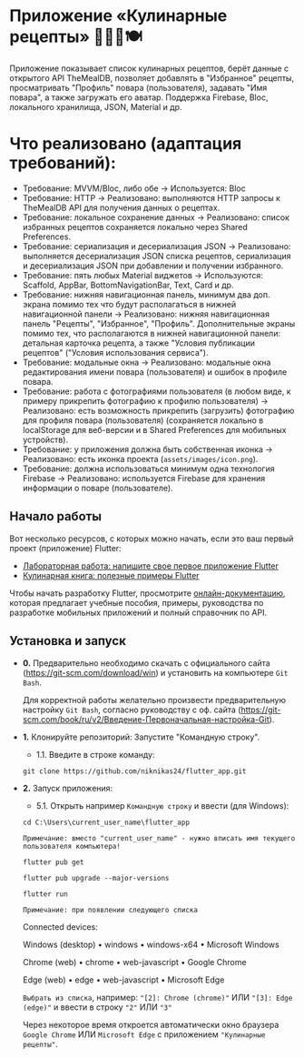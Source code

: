 # Приложение «Кулинарные рецепты» 👨‍🍳📱🍽️ 

Приложение показывает список кулинарных рецептов, берёт данные с открытого API TheMealDB, позволяет добавлять в "Избранное" рецепты, просматривать "Профиль" повара (пользователя), задавать "Имя повара", а также загружать его аватар. Поддержка Firebase, Bloc, локального хранилища, JSON, Material и др.

# Что реализовано (адаптация требований):

- Требование: MVVM/Bloc, либо обе → Используется: Bloc  
- Требование: HTTP → Реализовано: выполняются HTTP запросы к TheMealDB API для получения данных о рецептах.
- Требование: локальное сохранение данных → Реализовано: список избранных рецептов сохраняется локально через Shared Preferences.
- Требование: сериализация и десериализация JSON → Реализовано: выполняется десериализация JSON списка рецептов, сериализация и десериализация JSON при добавлении и получении избранного.
- Требование: пять любых Material виджетов → Используются: Scaffold, AppBar, BottomNavigationBar, Text, Card и др.
- Требование: нижняя навигационная панель, минимум два доп. экрана помимо тех что будут располагаться в нижней навигационной панели → Реализовано: нижняя навигационная панель "Рецепты", "Избранное", "Профиль". Дополнительные экраны помимо тех, что располагаются в нижней навигационной панели: детальная карточка рецепта, а также "Условия публикации рецептов" ("Условия использования сервиса"). 
- Требование: модальные окна → Реализовано: модальные окна редактирования имени повара (пользователя) и ошибок в профиле повара.
- Требование: работа с фотографиями пользователя (в любом виде, к примеру прикрепить фотографию к профилю пользователя) → Реализовано: есть возможность прикрепить (загрузить) фотографию для профиля повара (пользователя) (сохраняется локально в localStorage для веб-версии и в Shared Preferences для мобильных устройств).  
- Требование: у приложения должна быть собственная иконка → Реализовано: есть иконка проекта (`assets/images/icon.png`).
- Требование: должна использоваться минимум одна технология Firebase → Реализовано: используется Firebase для хранения информации о поваре (пользователе).

## Начало работы

Вот несколько ресурсов, с которых можно начать, если это ваш первый проект (приложение) Flutter:

- [Лабораторная работа: напишите свое первое приложение Flutter](https://docs.flutter.dev/get-started/codelab)
- [Кулинарная книга: полезные примеры Flutter](https://docs.flutter.dev/cookbook)

Чтобы начать разработку Flutter, просмотрите [онлайн-документацию](https://docs.flutter.dev/), которая предлагает учебные пособия, примеры, руководства по разработке мобильных приложений и полный справочник по API.

## Установка и запуск

- **0.** Предварительно необходимо скачать с официального сайта (https://git-scm.com/download/win) и установить на компьютере `Git Bash`.

  Для корректной работы желательно произвести предварительную настройку `Git Bash`, согласно руководству с оф. сайта (https://git-scm.com/book/ru/v2/Введение-Первоначальная-настройка-Git).

- **1.** Клонируйте репозиторий:
   Запустите "Командную строку".
   
    - 1.1. Введите в строке команду:

    `git clone https://github.com/niknikas24/flutter_app.git`


- **2.** Запуск приложения:

    - 5.1. Открыть например `Командную строку` и ввести (для Windows):

    `cd C:\Users\current_user_name\flutter_app` 

    `Примечание: вместо "current_user_name" - нужно вписать имя текущего пользователя компьютера!`
	
    `flutter pub get`

    `flutter pub upgrade --major-versions`

    `flutter run`

   `Примечание: при появлении следующего списка`


    Connected devices:

    Windows (desktop) • windows • windows-x64 • Microsoft Windows

    Chrome (web) • chrome • web-javascript • Google Chrome 

    Edge (web) • edge • web-javascript • Microsoft Edge
  
    [1]: Windows (windows)
    [2]: Chrome (chrome)
    [3]: Edge (edge) 

    `Выбрать из списка`, например: `"[2]: Chrome (chrome)"` ИЛИ `"[3]: Edge (edge)"` и ввести в строку `"2"` ИЛИ `"3"`

    Через некоторое время откроется автоматически окно браузера `Google Chrome` ИЛИ `Microsoft Edge` с приложением `"Кулинарные рецепты"`. 

